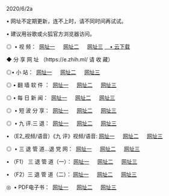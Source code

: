 <p>2020/6/2a
<p>• 网址不定期更新，连不上时，请不同时间再试试。
<p>• 建议用谷歌或火狐官方浏览器访问。
<p>◎  • 视 频： 
<a href="http://hio.aud.bar/" target="_blank">网址一</a> 　 
<a href="http://htw.aud.bar/" target="_blank">网址二</a> 　 
<a href="http://hqh.aud.bar/b.html" target="_blank">网址三</a>
<a href="https://yadi.sk/d/d0sUeAOpal3njw" target="_blank">　• 云下载 </a></p>
<p>◆ 分 享 网 址 （https://e.zhih.ml/ 请 收 藏） </p>

<p>◎•  小 站：  
<a href="http://hio.aud.bar/f.html" target="_blank">网址一</a> 　 
<a href="http://htw.aud.bar/h.html" target="_blank">网址二</a> 　 
<a href="http://hqh.aud.bar/k/" target="_blank">网址三</a></p><p>

<p>◎  • 翻 墙 软 件 ：  
<a href="http://hio.aud.bar/ff/" target="_blank">网址一</a> 　 
<a href="http://htw.aud.bar/s/read/a1_nd.html" target="_blank">网址二</a> 　 
<a href="http://hqh.aud.bar/ff/index.html" target="_blank">网址三</a></p>
<p>◎  • 每 日 新 闻：  
<a href="http://hio.aud.bar/day/" target="_blank">网址一</a> 　 
<a href="http://htw.aud.bar/day/" target="_blank">网址二</a> 　 
<a href="http://hqh.aud.bar/day/index.html" target="_blank">网址三</a></p>
<p>◎   • 短 波 分 享：  
<a href="http://hio.aud.bar/h/" target="_blank">网址一</a> 　 
<a href="http://hqh.aud.bar/h/" target="_blank">网址二</a> 　 
<a href="http://htw.aud.bar/h/index.html" target="_blank">网址三</a></p>
<p>◎   • 九 评.三 退：  
<a href="http://hio.aud.bar/t/" target="_blank">网址一</a> 　 
<a href="http://hqh.aud.bar/v2/index.html" target="_blank">网址二</a> 　 
<a href="http://htw.aud.bar/tt/index.html" target="_blank">网址三</a> 　</p>
<p>  • （E2_视频/语音）《九 评》视频/语音: 
<a href="http://hio.aud.bar/7738.html" target="_blank">网址一</a> 　 
<a href="http://hqh.aud.bar/7614.html" target="_blank">网址二</a> 　 
<a href="http://htw.aud.bar/7633.html" target="_blank">网址三</a></p>
<p>◎   • 三 退 管 道...退 党 网：  
<a href="http://hio.aud.bar/go/td1.html" target="_blank">网址一</a> 　 
<a href="http://hqh.aud.bar/go/td2.html" target="_blank">网址二</a> 　 
<a href="http://htw.aud.bar/go/td3.html" target="_blank">网址三</a></p>
<p>  • （F1） 三 退 管 道（一）： 
<a href="http://hio.aud.bar/dd/" target="_blank">网址一</a> 　 
<a href="http://hqh.aud.bar/s/read/a1_tdx.html" target="_blank">网址二</a> 　 
<a href="http://htw.aud.bar/dd/" target="_blank">网址三</a></p>
<p>  • （F2）三 退 管 道（二）： 
<a href="http://hqh.aud.bar/d/" target="_blank">网址一</a> 　 
<a href="http://hio.aud.bar/d/index.html" target="_blank">网址二</a> 　 
<a href="http://htw.aud.bar/d/" target="_blank">网址三</a></p>
<p>◎   • PDF电子书：  
<a href="http://hio.aud.bar/p/" target="_blank">网址一</a> 　 
<a href="http://htw.aud.bar/p/index.html" target="_blank">网址二</a> 　 
<a href="http://hqh.aud.bar/p/" target="_blank">网址三</a></p>
